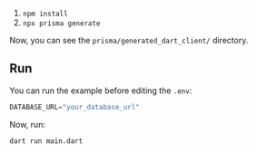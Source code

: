 1. `npm install`
2. `npx prisma generate`

Now, you can see the `prisma/generated_dart_client/` directory.

## Run

You can run the example before editing the `.env`:

```dart
DATABASE_URL="your_database_url"
```

Now, run:

```bash
dart run main.dart
```
